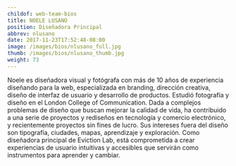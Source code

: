 ```yaml
---
childof: web-team-bios
title: NOELE LUSANO
position: Diseñadora Principal 
abbrev: nlusano
date: 2017-11-23T17:52:48-08:00
image: /images/bios/nlusano_full.jpg
thumb: /images/bios/nlusano_thumb.jpg
weight: 73
---
```

Noele es diseñadora visual y fotógrafa con más de 10 años de experiencia diseñando para la web, especializada en branding, dirección creativa, diseño de interfaz de usuario y desarrollo de productos. Estudió fotografía y diseño en el London College of Communication. Dada a complejos problemas de diseño que buscan mejorar la calidad de vida, ha contribuido a una serie de proyectos y rediseños en tecnología y comercio electrónico, y recientemente proyectos sin fines de lucro. Sus intereses fuera del diseño son tipografía, ciudades, mapas, aprendizaje y exploración. Como diseñadora principal de Eviction Lab, está comprometida a crear experiencias de usuario intuitivas y accesibles que servirán como instrumentos para aprender y cambiar.